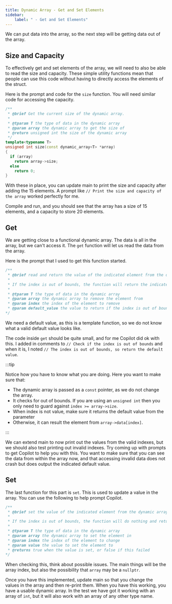 ```yaml
---
title: Dynamic Array - Get and Set Elements
sidebar:
    label: " - Get and Set Elements"
---
```


We can put data into the array, so the next step will be getting data out of the array.

## Size and Capacity

To effectively get and set elements of the array, we will need to also be able to read the size and capacity. These simple utility functions mean that people can use this code without having to directly access the elements of the struct.

Here is the prompt and code for the `size` function. You will need similar code for accessing the capacity.

```cpp
/**
 * @brief Get the current size of the dynamic array.
 * 
 * @tparam T the type of data in the dynamic array
 * @param array the dynamic array to get the size of
 * @return unsigned int the size of the dynamic array
 */
template<typename T>
unsigned int size(const dynamic_array<T> *array)
{
  if (array)
    return array->size;
  else
    return 0;
}
```

With these in place, you can update main to print the size and capacity after adding the 15 elements. A prompt like `// Print the size and capacity of the array` worked perfectly for me.

Compile and run, and you should see that the array has a size of 15 elements, and a capacity to store 20 elements.

## Get

We are getting close to a functional dynamic array. The data is all in the array, but we can't access it. The `get` function will let us read the data from the array.

Here is the prompt that I used to get this function started.

```cpp
/**
 * @brief read and return the value of the indicated element from the dynamic array.
 * 
 * If the index is out of bounds, the function will return the indicated default value.
 * 
 * @tparam T the type of data in the dynamic array
 * @param array the dynamic array to remove the element from
 * @param index the index of the element to remove
 * @param default_value the value to return if the index is out of bounds
*/
```

We need a default value, as this is a template function, so we do not know what a valid default value looks like.

The code inside `get` should be quite small, and for me Copilot did ok with this. I added in comments to `// Check if the index is out of bounds` and when it is, I noted `// The index is out of bounds, so return the default value`.

:::tip

Notice how you have to know what you are doing. Here you want to make sure that:

- The dynamic array is passed as a `const` pointer, as we do not change the array.
- It checks for out of bounds. If you are using an `unsigned int` then you only need to guard against `index >= array->size`.
- When index is not value, make sure it returns the default value from the parameter
- Otherwise, it can result the element from `array->data[index]`.

:::

We can extend main to now print out the values from the valid indexes, but we should also test printing out invalid indexes. Try coming up with prompts to get Copilot to help you with this. You want to make sure that you can see the data from within the array now, and that accessing invalid data does not crash but does output the indicated default value.

## Set

The last function for this part is `set`. This is used to update a value in the array. You can use the following to help prompt Copilot.

```cpp
/**
 * @brief set the value of the indicated element from the dynamic array.
 * 
 * If the index is out of bounds, the function will do nothing and return false.
 * 
 * @tparam T the type of data in the dynamic array
 * @param array the dynamic array to set the element in
 * @param index the index of the element to change
 * @param value the value to set the element to
 * @returns true when the value is set, or false if this failed
*/
```

When checking this, think about possible issues. The main things will be the array index, but also the possibility that `array` may be a `nullptr`.

Once you have this implemented, update main so that you change the values in the array and then re-print them. When you have this working, you have a usable dynamic array. In the test we have got it working with an array of `int`, but it will also work with an array of any other type name.
